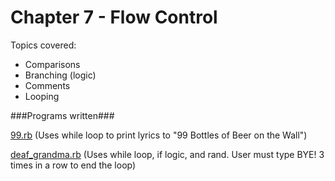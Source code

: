 Chapter 7 - Flow Control
===================

Topics covered:
* Comparisons
* Branching (logic)
* Comments
* Looping

###Programs written###

[99.rb](https://github.com/mebezac/ltp/blob/master/Chapter%2007/99.rb) (Uses while loop to print lyrics to "99 Bottles of Beer on the Wall")

[deaf_grandma.rb](https://github.com/mebezac/ltp/blob/master/Chapter%2007/deaf_grandma.rb) (Uses while loop, if logic, and rand. User must type BYE! 3 times in a row to end the loop)

